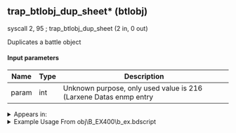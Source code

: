 ## trap_btlobj_dup_sheet* (btlobj)

syscall 2, 95 ; trap_btlobj_dup_sheet (2 in, 0 out)

Duplicates a battle object

#### Input parameters
| Name | Type | Description
|------|------|------------
| param   | int   | Unknown purpose, only used value is 216 (Larxene Datas enmp entry




<details>
	<summary>Appears in:</summary>
| filename | Entity (obj)
|----------|-------------
| obj\B_EX400\b_ex.bdscript       | ((B) Larxene (Absent Silhouette))          

</details>

<details>
	<summary>Example Usage From obj\B_EX400\b_ex.bdscript</summary>
L3817:
 popToSp 4
 popToSp 0
 pushFromFSp 0
 pushFromFSp 4
 gosub 4, L7770
 pushFromFSp 0
 pushFromPWp W320
 gosub 4, L7848
 pushFromFSp 0
 pushFromPWp W320
 syscall 1, 7 ; trap_obj_set_act_table (2 in, 0 out)
 pushFromPWp W320
 pushFromPAi L29922 ; ___ai 'appear' (L29922)
 pushImm 100
 pushImm L7888
 pushImm 0
 pushImm 0
 pushImm 0
 pushImm 0
 pushImm 0
 pushImm 0
 pushImm 0
 pushImm 0
 syscall 1, 6 ; trap_act_table_add (12 in, 0 out)
 pushFromPWp W320
 pushFromPAi L29310 ; ___ai 'leave' (L29310)
 pushImm 196908
 pushImm L8140
 pushImm 0
 pushImm 0
 pushImm 0
 pushImm 0
 pushImm 0
 pushImm 0
 pushImm 0
 pushImm 0
 syscall 1, 6 ; trap_act_table_add (12 in, 0 out)
 pushFromPWp W320
 pushFromPAi L29805 ; ___ai 'freeze' (L29805)
 pushImm 100
 pushImm L8200
 pushImm 0
 pushImm 0
 pushImm 0
 pushImm 0
 pushImm 0
 pushImm 0
 pushImm 0
 pushImm 0
 syscall 1, 6 ; trap_act_table_add (12 in, 0 out)
 pushFromPWp W320
 pushFromPAi L29656 ; ___ai 'event' (L29656)
 pushImm 196908
 pushImm L8217
 pushImm 0
 pushImm 0
 pushImm 0
 pushImm 0
 pushImm 0
 pushImm 0
 pushImm L8222
 pushImm 0
 syscall 1, 6 ; trap_act_table_add (12 in, 0 out)
 pushFromPWp W320
 pushFromPAi L29662 ; ___ai 'idle_time' (L29662)
 pushImm 100
 pushImm L8237
 pushImm 0
 pushImm 0
 pushImm 0
 pushImm 0
 pushImm 0
 pushImm 0
 pushImm 0
 pushImm 0
 syscall 1, 6 ; trap_act_table_add (12 in, 0 out)
 pushFromPWp W320
 pushFromPAi L29669 ; ___ai 'footwork' (L29669)
 pushImm 100
 pushImm L8423
 pushImm 0
 pushImm 0
 pushImm 0
 pushImm 0
 pushImm 0
 pushImm 0
 pushImm 0
 pushImm 0
 syscall 1, 6 ; trap_act_table_add (12 in, 0 out)
 pushFromPWp W320
 pushFromPAi L29467 ; ___ai 'mode_battle' (L29467)
 pushImm 100
 pushImm L8567
 pushImm 0
 pushImm 0
 pushImm 0
 pushImm 0
 pushImm 0
 pushImm 0
 pushImm 0
 pushImm 0
 syscall 1, 6 ; trap_act_table_add (12 in, 0 out)
 pushFromPWp W320
 pushFromPAi L29789 ; ___ai 'wait' (L29789)
 pushImm 100
 pushImm L8830
 pushImm 0
 pushImm 0
 pushImm 0
 pushImm 0
 pushImm 0
 pushImm 0
 pushImm 0
 pushImm 0
 syscall 1, 6 ; trap_act_table_add (12 in, 0 out)
 pushFromPWp W320
 pushFromPAi L29883 ; ___ai 'combination_start' (L29883)
 pushImm 100
 pushImm L8885
 pushImm L9017
 pushImm 0
 pushImm 0
 pushImm 0
 pushImm 0
 pushImm 0
 pushImm L9029
 pushImm 0
 syscall 1, 6 ; trap_act_table_add (12 in, 0 out)
 pushFromPWp W320
 pushFromPAi L29688 ; ___ai 'bunshin_wait_5' (L29688)
 pushImm 100
 pushImm L9047
 pushImm 0
 pushImm 0
 pushImm 0
 pushImm 0
 pushImm 0
 pushImm 0
 pushImm 0
 pushImm 0
 syscall 1, 6 ; trap_act_table_add (12 in, 0 out)
 pushFromPWp W320
 pushFromPAi L30072 ; ___ai 'bunshin_wait_10' (L30072)
 pushImm 100
 pushImm L9108
 pushImm 0
 pushImm 0
 pushImm 0
 pushImm 0
 pushImm 0
 pushImm 0
 pushImm 0
 pushImm 0
 syscall 1, 6 ; trap_act_table_add (12 in, 0 out)
 pushFromPWp W320
 pushFromPAi L29696 ; ___ai 'bunshin_wait_15' (L29696)
 pushImm 100
 pushImm L9121
 pushImm 0
 pushImm 0
 pushImm 0
 pushImm 0
 pushImm 0
 pushImm 0
 pushImm 0
 pushImm 0
 syscall 1, 6 ; trap_act_table_add (12 in, 0 out)
 pushFromPWp W320
 pushFromPAi L30027 ; ___ai 'bunshin_wait_20' (L30027)
 pushImm 100
 pushImm L9134
 pushImm 0
 pushImm 0
 pushImm 0
 pushImm 0
 pushImm 0
 pushImm 0
 pushImm 0
 pushImm 0
 syscall 1, 6 ; trap_act_table_add (12 in, 0 out)
 pushFromPWp W320
 pushFromPAi L29704 ; ___ai 'bunshin_wait_25' (L29704)
 pushImm 100
 pushImm L9147
 pushImm 0
 pushImm 0
 pushImm 0
 pushImm 0
 pushImm 0
 pushImm 0
 pushImm 0
 pushImm 0
 syscall 1, 6 ; trap_act_table_add (12 in, 0 out)
 pushFromPWp W320
 pushFromPAi L29000 ; ___ai 'bunshin_wait_30' (L29000)
 pushImm 100
 pushImm L9160
 pushImm 0
 pushImm 0
 pushImm 0
 pushImm 0
 pushImm 0
 pushImm 0
 pushImm 0
 pushImm 0
 syscall 1, 6 ; trap_act_table_add (12 in, 0 out)
 pushFromPWp W320
 pushFromPAi L29712 ; ___ai 'bunshin_wait_40' (L29712)
 pushImm 100
 pushImm L9173
 pushImm 0
 pushImm 0
 pushImm 0
 pushImm 0
 pushImm 0
 pushImm 0
 pushImm 0
 pushImm 0
 syscall 1, 6 ; trap_act_table_add (12 in, 0 out)
 pushFromPWp W320
 pushFromPAi L29726 ; ___ai 'bunshin_wait_air_5' (L29726)
 pushImm 65836
 pushImm L9186
 pushImm 0
 pushImm 0
 pushImm 0
 pushImm 0
 pushImm 0
 pushImm 0
 pushImm 0
 pushImm 0
 syscall 1, 6 ; trap_act_table_add (12 in, 0 out)
 pushFromPWp W320
 pushFromPAi L29740 ; ___ai 'bunshin_wait_air_10' (L29740)
 pushImm 65836
 pushImm L9199
 pushImm 0
 pushImm 0
 pushImm 0
 pushImm 0
 pushImm 0
 pushImm 0
 pushImm 0
 pushImm 0
 syscall 1, 6 ; trap_act_table_add (12 in, 0 out)
 pushFromPWp W320
 pushFromPAi L29758 ; ___ai 'bunshin_wait_air_15' (L29758)
 pushImm 65836
 pushImm L9212
 pushImm 0
 pushImm 0
 pushImm 0
 pushImm 0
 pushImm 0
 pushImm 0
 pushImm 0
 pushImm 0
 syscall 1, 6 ; trap_act_table_add (12 in, 0 out)
 pushFromPWp W320
 pushFromPAi L29768 ; ___ai 'bunshin_wait_air_20' (L29768)
 pushImm 65836
 pushImm L9225
 pushImm 0
 pushImm 0
 pushImm 0
 pushImm 0
 pushImm 0
 pushImm 0
 pushImm 0
 pushImm 0
 syscall 1, 6 ; trap_act_table_add (12 in, 0 out)
 pushFromPWp W320
 pushFromPAi L29120 ; ___ai 'bunshin_wait_air_25' (L29120)
 pushImm 65836
 pushImm L9238
 pushImm 0
 pushImm 0
 pushImm 0
 pushImm 0
 pushImm 0
 pushImm 0
 pushImm 0
 pushImm 0
 syscall 1, 6 ; trap_act_table_add (12 in, 0 out)
 pushFromPWp W320
 pushFromPAi L29195 ; ___ai 'bunshin_wait_air_30' (L29195)
 pushImm 65836
 pushImm L9251
 pushImm 0
 pushImm 0
 pushImm 0
 pushImm 0
 pushImm 0
 pushImm 0
 pushImm 0
 pushImm 0
 syscall 1, 6 ; trap_act_table_add (12 in, 0 out)
 pushFromPWp W320
 pushFromPAi L29926 ; ___ai 'atk_craw_a' (L29926)
 pushImm 65736
 pushImm L9264
 pushImm 0
 pushImm 0
 pushImm 0
 pushImm 0
 pushImm 0
 pushImm 0
 pushImm 0
 pushImm 0
 syscall 1, 6 ; trap_act_table_add (12 in, 0 out)
 pushFromPWp W320
 pushFromPAi L30056 ; ___ai 'atk_craw_a2' (L30056)
 pushImm 65736
 pushImm L9633
 pushImm 0
 pushImm 0
 pushImm 0
 pushImm 0
 pushImm 0
 pushImm 0
 pushImm 0
 pushImm 0
 syscall 1, 6 ; trap_act_table_add (12 in, 0 out)
 pushFromPWp W320
 pushFromPAi L30039 ; ___ai 'atk_craw_a_not_fade' (L30039)
 pushImm 65736
 pushImm L9646
 pushImm 0
 pushImm 0
 pushImm 0
 pushImm 0
 pushImm 0
 pushImm 0
 pushImm 0
 pushImm 0
 syscall 1, 6 ; trap_act_table_add (12 in, 0 out)
 pushFromPWp W320
 pushFromPAi L29941 ; ___ai 'atk_craw_c' (L29941)
 pushImm 65736
 pushImm L9659
 pushImm 0
 pushImm 0
 pushImm 0
 pushImm 0
 pushImm 0
 pushImm 0
 pushImm 0
 pushImm 0
 syscall 1, 6 ; trap_act_table_add (12 in, 0 out)
 pushFromPWp W320
 pushFromPAi L30080 ; ___ai 'atk_craw_c_not_fade' (L30080)
 pushImm 65736
 pushImm L9861
 pushImm 0
 pushImm 0
 pushImm 0
 pushImm 0
 pushImm 0
 pushImm 0
 pushImm 0
 pushImm 0
 syscall 1, 6 ; trap_act_table_add (12 in, 0 out)
 pushFromPWp W320
 pushFromPAi L30049 ; ___ai 'atk_craw_end' (L30049)
 pushImm 200
 pushImm L9871
 pushImm 0
 pushImm 0
 pushImm 0
 pushImm 0
 pushImm 0
 pushImm 0
 pushImm 0
 pushImm 0
 syscall 1, 6 ; trap_act_table_add (12 in, 0 out)
 pushFromPWp W320
 pushFromPAi L30016 ; ___ai 'atk_craw_aa' (L30016)
 pushImm 65736
 pushImm L9969
 pushImm 0
 pushImm 0
 pushImm 0
 pushImm 0
 pushImm 0
 pushImm L10066
 pushImm 0
 pushImm 0
 syscall 1, 6 ; trap_act_table_add (12 in, 0 out)
 pushFromPWp W320
 pushFromPAi L30066 ; ___ai 'atk_craw_ac' (L30066)
 pushImm 65736
 pushImm L10150
 pushImm 0
 pushImm 0
 pushImm 0
 pushImm 0
 pushImm 0
 pushImm L10191
 pushImm 0
 pushImm 0
 syscall 1, 6 ; trap_act_table_add (12 in, 0 out)
 pushFromPWp W320
 pushFromPAi L30093 ; ___ai 'atk_craw_aca' (L30093)
 pushImm 65736
 pushImm L10275
 pushImm 0
 pushImm 0
 pushImm 0
 pushImm 0
 pushImm 0
 pushImm L10316
 pushImm 0
 pushImm 0
 syscall 1, 6 ; trap_act_table_add (12 in, 0 out)
 pushFromPWp W320
 pushFromPAi L30100 ; ___ai 'atk_craw_aaac' (L30100)
 pushImm 65736
 pushImm L10406
 pushImm 0
 pushImm 0
 pushImm 0
 pushImm 0
 pushImm 0
 pushImm L10447
 pushImm 0
 pushImm 0
 syscall 1, 6 ; trap_act_table_add (12 in, 0 out)
 pushFromPWp W320
 pushFromPAi L28994 ; ___ai 'atk_craw_cc' (L28994)
 pushImm 65736
 pushImm L10543
 pushImm 0
 pushImm 0
 pushImm 0
 pushImm 0
 pushImm 0
 pushImm L10584
 pushImm 0
 pushImm 0
 syscall 1, 6 ; trap_act_table_add (12 in, 0 out)
 pushFromPWp W320
 pushFromPAi L29008 ; ___ai 'atk_craw_acaac' (L29008)
 pushImm 65736
 pushImm L10668
 pushImm 0
 pushImm 0
 pushImm 0
 pushImm 0
 pushImm 0
 pushImm L10709
 pushImm 0
 pushImm 0
 syscall 1, 6 ; trap_act_table_add (12 in, 0 out)
 pushFromPWp W320
 pushFromPAi L29016 ; ___ai 'atk_craw_aaaaa' (L29016)
 pushImm 65736
 pushImm L10817
 pushImm 0
 pushImm 0
 pushImm 0
 pushImm 0
 pushImm 0
 pushImm L10858
 pushImm 0
 pushImm 0
 syscall 1, 6 ; trap_act_table_add (12 in, 0 out)
 pushFromPWp W320
 pushFromPAi L29074 ; ___ai 'atk_rush_not_fade' (L29074)
 pushImm 200
 pushImm L10960
 pushImm 0
 pushImm 0
 pushImm 0
 pushImm 0
 pushImm 0
 pushImm 0
 pushImm 0
 pushImm 0
 syscall 1, 6 ; trap_act_table_add (12 in, 0 out)
 pushFromPWp W320
 pushFromPAi L29029 ; ___ai 'atk_rush' (L29029)
 pushImm 200
 pushImm L11764
 pushImm 0
 pushImm 0
 pushImm 0
 pushImm 0
 pushImm 0
 pushImm 0
 pushImm 0
 pushImm 0
 syscall 1, 6 ; trap_act_table_add (12 in, 0 out)
 pushFromPWp W320
 pushFromPAi L29051 ; ___ai 'atk_rush_start' (L29051)
 pushImm 200
 pushImm L11774
 pushImm 0
 pushImm 0
 pushImm 0
 pushImm 0
 pushImm 0
 pushImm L11801
 pushImm 0
 pushImm 0
 syscall 1, 6 ; trap_act_table_add (12 in, 0 out)
 pushFromPWp W320
 pushFromPAi L30062 ; ___ai 'vanish' (L30062)
 pushImm 196908
 pushImm L11873
 pushImm 0
 pushImm 0
 pushImm 0
 pushImm 0
 pushImm 0
 pushImm 0
 pushImm 0
 pushImm 0
 syscall 1, 6 ; trap_act_table_add (12 in, 0 out)
 pushFromPWp W320
 pushFromPAi L29095 ; ___ai 'atk_utsusemi_start' (L29095)
 pushImm 200
 pushImm L11882
 pushImm 0
 pushImm 0
 pushImm 0
 pushImm 0
 pushImm 0
 pushImm L11909
 pushImm 0
 pushImm 0
 syscall 1, 6 ; trap_act_table_add (12 in, 0 out)
 pushFromPWp W320
 pushFromPAi L29167 ; ___ai 'atk_utsusemi_combo_start' (L29167)
 pushImm 200
 pushImm L11987
 pushImm 0
 pushImm 0
 pushImm 0
 pushImm 0
 pushImm 0
 pushImm L12014
 pushImm 0
 pushImm 0
 syscall 1, 6 ; trap_act_table_add (12 in, 0 out)
 pushFromPWp W320
 pushFromPAi L29229 ; ___ai 'revenge_utsusemi_start' (L29229)
 pushImm 65836
 pushImm L12104
 pushImm L12142
 pushImm 0
 pushImm 0
 pushImm 0
 pushImm 0
 pushImm L12152
 pushImm 0
 pushImm 0
 syscall 1, 6 ; trap_act_table_add (12 in, 0 out)
 pushFromPWp W320
 pushFromPAi L29258 ; ___ai 'revenge_utsusemi_combo_start' (L29258)
 pushImm 65836
 pushImm L12242
 pushImm L12280
 pushImm 0
 pushImm 0
 pushImm 0
 pushImm 0
 pushImm L12290
 pushImm 0
 pushImm 0
 syscall 1, 6 ; trap_act_table_add (12 in, 0 out)
 pushFromPWp W320
 pushFromPAi L29160 ; ___ai 'atk_utsusemi' (L29160)
 pushImm 65736
 pushImm L12392
 pushImm 0
 pushImm 0
 pushImm L12581
 pushImm 0
 pushImm 0
 pushImm 0
 pushImm 0
 pushImm 0
 syscall 1, 6 ; trap_act_table_add (12 in, 0 out)
 pushFromPWp W320
 pushFromPAi L29778 ; ___ai 'atk_utsusemi_not_fade' (L29778)
 pushImm 65736
 pushImm L12627
 pushImm 0
 pushImm 0
 pushImm L12637
 pushImm 0
 pushImm 0
 pushImm 0
 pushImm 0
 pushImm 0
 syscall 1, 6 ; trap_act_table_add (12 in, 0 out)
 pushFromPWp W320
 pushFromPAi L29210 ; ___ai 'atk_utsusemi_low' (L29210)
 pushImm 65736
 pushImm L12672
 pushImm 0
 pushImm 0
 pushImm L12805
 pushImm 0
 pushImm 0
 pushImm 0
 pushImm 0
 pushImm 0
 syscall 1, 6 ; trap_act_table_add (12 in, 0 out)
 pushFromPWp W320
 pushFromPAi L29138 ; ___ai 'atk_utsusemi_low_not_fade' (L29138)
 pushImm 65736
 pushImm L12851
 pushImm 0
 pushImm 0
 pushImm L12861
 pushImm 0
 pushImm 0
 pushImm 0
 pushImm 0
 pushImm 0
 syscall 1, 6 ; trap_act_table_add (12 in, 0 out)
 pushFromPWp W320
 pushFromPAi L29435 ; ___ai 'atk_fdash_a_start' (L29435)
 pushImm 200
 pushImm L12896
 pushImm 0
 pushImm 0
 pushImm 0
 pushImm L13404
 pushImm 0
 pushImm L13421
 pushImm 0
 pushImm 0
 syscall 1, 6 ; trap_act_table_add (12 in, 0 out)
 pushFromPWp W320
 pushFromPAi L29473 ; ___ai 'atk_fdash_a' (L29473)
 pushImm 65736
 pushImm L13485
 pushImm 0
 pushImm 0
 pushImm 0
 pushImm 0
 pushImm 0
 pushImm 0
 pushImm 0
 pushImm 0
 syscall 1, 6 ; trap_act_table_add (12 in, 0 out)
 pushFromPWp W320
 pushFromPAi L29521 ; ___ai 'atk_fdash_b_start' (L29521)
 pushImm 200
 pushImm L14129
 pushImm 0
 pushImm 0
 pushImm 0
 pushImm L14364
 pushImm 0
 pushImm L14381
 pushImm 0
 pushImm 0
 syscall 1, 6 ; trap_act_table_add (12 in, 0 out)
 pushFromPWp W320
 pushFromPAi L29543 ; ___ai 'atk_fdash_b' (L29543)
 pushImm 65736
 pushImm L14458
 pushImm 0
 pushImm 0
 pushImm 0
 pushImm 0
 pushImm 0
 pushImm 0
 pushImm 0
 pushImm 0
 syscall 1, 6 ; trap_act_table_add (12 in, 0 out)
 pushFromPWp W320
 pushFromPAi L29568 ; ___ai 'atk_thunder' (L29568)
 pushImm 200
 pushImm L14724
 pushImm 0
 pushImm 0
 pushImm 0
 pushImm 0
 pushImm 0
 pushImm 0
 pushImm 0
 pushImm 0
 syscall 1, 6 ; trap_act_table_add (12 in, 0 out)
 pushFromPWp W320
 pushFromPAi L29251 ; ___ai 'atk_thunder_a' (L29251)
 pushImm 200
 pushImm L14819
 pushImm 0
 pushImm 0
 pushImm 0
 pushImm 0
 pushImm 0
 pushImm 0
 pushImm 0
 pushImm 0
 syscall 1, 6 ; trap_act_table_add (12 in, 0 out)
 pushFromPWp W320
 pushFromPAi L29499 ; ___ai 'atk_thunder_a_2' (L29499)
 pushImm 200
 pushImm L14839
 pushImm 0
 pushImm 0
 pushImm 0
 pushImm 0
 pushImm 0
 pushImm 0
 pushImm 0
 pushImm 0
 syscall 1, 6 ; trap_act_table_add (12 in, 0 out)
 pushFromPWp W320
 pushFromPAi L29083 ; ___ai 'atk_thunder_b' (L29083)
 pushImm 200
 pushImm L14859
 pushImm 0
 pushImm 0
 pushImm 0
 pushImm 0
 pushImm 0
 pushImm 0
 pushImm 0
 pushImm 0
 syscall 1, 6 ; trap_act_table_add (12 in, 0 out)
 pushFromPWp W320
 pushFromPAi L29792 ; ___ai 'atk_thunder_b2' (L29792)
 pushImm 200
 pushImm L14869
 pushImm 0
 pushImm 0
 pushImm 0
 pushImm 0
 pushImm 0
 pushImm 0
 pushImm 0
 pushImm 0
 syscall 1, 6 ; trap_act_table_add (12 in, 0 out)
 pushFromPWp W320
 pushFromPAi L29067 ; ___ai 'atk_thunder_c' (L29067)
 pushImm 200
 pushImm L14876
 pushImm 0
 pushImm 0
 pushImm 0
 pushImm 0
 pushImm 0
 pushImm 0
 pushImm 0
 pushImm 0
 syscall 1, 6 ; trap_act_table_add (12 in, 0 out)
 pushFromPWp W320
 pushFromPAi L29580 ; ___ai 'revenge_thunder_air' (L29580)
 pushImm 65836
 pushImm L14886
 pushImm L14960
 pushImm 0
 pushImm 0
 pushImm 0
 pushImm 0
 pushImm 0
 pushImm 0
 pushImm 0
 syscall 1, 6 ; trap_act_table_add (12 in, 0 out)
 pushFromPWp W320
 pushFromPAi L29059 ; ___ai 'atk_thunder_ex' (L29059)
 pushImm 65836
 pushImm L14970
 pushImm L15076
 pushImm 0
 pushImm 0
 pushImm 0
 pushImm 0
 pushImm 0
 pushImm 0
 pushImm 0
 syscall 1, 6 ; trap_act_table_add (12 in, 0 out)
 pushFromPWp W320
 pushFromPAi L29679 ; ___ai 'atk_jinrai_start' (L29679)
 pushImm 200
 pushImm L15086
 pushImm L15197
 pushImm 0
 pushImm 0
 pushImm 0
 pushImm 0
 pushImm L15233
 pushImm L15303
 pushImm 0
 syscall 1, 6 ; trap_act_table_add (12 in, 0 out)
 pushFromPWp W320
 pushFromPAi L29720 ; ___ai 'atk_jinrai' (L29720)
 pushImm 65736
 pushImm L15339
 pushImm L15560
 pushImm 0
 pushImm 0
 pushImm 0
 pushImm 0
 pushImm 0
 pushImm L15567
 pushImm 0
 syscall 1, 6 ; trap_act_table_add (12 in, 0 out)
 pushFromPWp W320
 pushFromPAi L29750 ; ___ai 'atk_jinrai_fin' (L29750)
 pushImm 65736
 pushImm L15574
 pushImm L16079
 pushImm 0
 pushImm 0
 pushImm 0
 pushImm 0
 pushImm L16116
 pushImm L16127
 pushImm 0
 syscall 1, 6 ; trap_act_table_add (12 in, 0 out)
 pushFromPWp W320
 pushFromPAi L29841 ; ___ai 'atk_raijin_start' (L29841)
 pushImm 200
 pushImm L16134
 pushImm 0
 pushImm 0
 pushImm 0
 pushImm L16263
 pushImm 0
 pushImm L16280
 pushImm L16344
 pushImm 0
 syscall 1, 6 ; trap_act_table_add (12 in, 0 out)
 pushFromPWp W320
 pushFromPAi L29875 ; ___ai 'atk_raijin_dash' (L29875)
 pushImm 65736
 pushImm L16409
 pushImm L16676
 pushImm 0
 pushImm 0
 pushImm 0
 pushImm 0
 pushImm 0
 pushImm L16723
 pushImm 0
 syscall 1, 6 ; trap_act_table_add (12 in, 0 out)
 pushFromPWp W320
 pushFromPAi L29932 ; ___ai 'atk_raigou_start' (L29932)
 pushImm 200
 pushImm L16730
 pushImm 0
 pushImm 0
 pushImm 0
 pushImm L17576
 pushImm 0
 pushImm L17593
 pushImm L17644
 pushImm 0
 syscall 1, 6 ; trap_act_table_add (12 in, 0 out)
 pushFromPWp W320
 pushFromPAi L29947 ; ___ai 'atk_raigou_dash' (L29947)
 pushImm 65736
 pushImm L17721
 pushImm L17970
 pushImm 0
 pushImm 0
 pushImm 0
 pushImm 0
 pushImm 0
 pushImm L18029
 pushImm 0
 syscall 1, 6 ; trap_act_table_add (12 in, 0 out)
 pushFromPWp W320
 pushFromPAi L29800 ; ___ai 'test_fall' (L29800)
 pushImm 100
 pushImm L18036
 pushImm 0
 pushImm 0
 pushImm 0
 pushImm 0
 pushImm 0
 pushImm 0
 pushImm 0
 pushImm 0
 syscall 1, 6 ; trap_act_table_add (12 in, 0 out)
 pushFromPWp W320
 pushFromPAi L29955 ; ___ai 'idle_wait' (L29955)
 pushImm 100
 pushImm L18101
 pushImm 0
 pushImm 0
 pushImm 0
 pushImm 0
 pushImm 0
 pushImm 0
 pushImm 0
 pushImm 0
 syscall 1, 6 ; trap_act_table_add (12 in, 0 out)
 pushFromPWp W320
 pushFromPAi L29090 ; ___ai 'idle_long' (L29090)
 pushImm 100
 pushImm L18172
 pushImm 0
 pushImm 0
 pushImm 0
 pushImm 0
 pushImm 0
 pushImm 0
 pushImm 0
 pushImm 0
 syscall 1, 6 ; trap_act_table_add (12 in, 0 out)
 pushFromPWp W320
 pushFromPAi L29299 ; ___ai 'idle_short' (L29299)
 pushImm 100
 pushImm L18185
 pushImm 0
 pushImm 0
 pushImm 0
 pushImm 0
 pushImm 0
 pushImm 0
 pushImm 0
 pushImm 0
 syscall 1, 6 ; trap_act_table_add (12 in, 0 out)
 pushFromPWp W320
 pushFromPAi L29962 ; ___ai 'move_run' (L29962)
 pushImm 100
 pushImm L18198
 pushImm 0
 pushImm 0
 pushImm 0
 pushImm 0
 pushImm 0
 pushImm 0
 pushImm 0
 pushImm 0
 syscall 1, 6 ; trap_act_table_add (12 in, 0 out)
 pushFromPWp W320
 pushFromPAi L29336 ; ___ai 'move_run_near' (L29336)
 pushImm 100
 pushImm L18631
 pushImm 0
 pushImm 0
 pushImm 0
 pushImm 0
 pushImm 0
 pushImm 0
 pushImm 0
 pushImm 0
 syscall 1, 6 ; trap_act_table_add (12 in, 0 out)
 pushFromPWp W320
 pushFromPAi L29967 ; ___ai 'move_run_angle' (L29967)
 pushImm 100
 pushImm L19044
 pushImm 0
 pushImm 0
 pushImm 0
 pushImm 0
 pushImm 0
 pushImm 0
 pushImm 0
 pushImm 0
 syscall 1, 6 ; trap_act_table_add (12 in, 0 out)
 pushFromPWp W320
 pushFromPAi L29323 ; ___ai 'move_run_angle_para' (L29323)
 pushImm 100
 pushImm L19071
 pushImm 0
 pushImm 0
 pushImm 0
 pushImm 0
 pushImm 0
 pushImm 0
 pushImm 0
 pushImm 0
 syscall 1, 6 ; trap_act_table_add (12 in, 0 out)
 pushFromPWp W320
 pushFromPAi L29241 ; ___ai 'move_run_angle_away' (L29241)
 pushImm 100
 pushImm L19098
 pushImm 0
 pushImm 0
 pushImm 0
 pushImm 0
 pushImm 0
 pushImm 0
 pushImm 0
 pushImm 0
 syscall 1, 6 ; trap_act_table_add (12 in, 0 out)
 pushFromPWp W320
 pushFromPAi L29981 ; ___ai 'move_around' (L29981)
 pushImm 100
 pushImm L19237
 pushImm 0
 pushImm 0
 pushImm 0
 pushImm 0
 pushImm 0
 pushImm 0
 pushImm 0
 pushImm 0
 syscall 1, 6 ; trap_act_table_add (12 in, 0 out)
 pushFromPWp W320
 pushFromPAi L30000 ; ___ai 'step_side' (L30000)
 pushImm 100
 pushImm L19592
 pushImm 0
 pushImm 0
 pushImm 0
 pushImm 0
 pushImm 0
 pushImm 0
 pushImm 0
 pushImm 0
 syscall 1, 6 ; trap_act_table_add (12 in, 0 out)
 pushFromPWp W320
 pushFromPAi L29151 ; ___ai 'step_side_repeat' (L29151)
 pushImm 100
 pushImm L20059
 pushImm 0
 pushImm 0
 pushImm 0
 pushImm 0
 pushImm 0
 pushImm 0
 pushImm 0
 pushImm 0
 syscall 1, 6 ; trap_act_table_add (12 in, 0 out)
 pushFromPWp W320
 pushFromPAi L29809 ; ___ai 'step_side_nt' (L29809)
 pushImm 100
 pushImm L20072
 pushImm 0
 pushImm 0
 pushImm 0
 pushImm 0
 pushImm 0
 pushImm 0
 pushImm 0
 pushImm 0
 syscall 1, 6 ; trap_act_table_add (12 in, 0 out)
 pushFromPWp W320
 pushFromPAi L29816 ; ___ai 'step_side_repeat_nt' (L29816)
 pushImm 100
 pushImm L20085
 pushImm 0
 pushImm 0
 pushImm 0
 pushImm 0
 pushImm 0
 pushImm 0
 pushImm 0
 pushImm 0
 syscall 1, 6 ; trap_act_table_add (12 in, 0 out)
 pushFromPWp W320
 pushFromPAi L29826 ; ___ai 'step_right' (L29826)
 pushImm 100
 pushImm L20098
 pushImm 0
 pushImm 0
 pushImm 0
 pushImm 0
 pushImm 0
 pushImm 0
 pushImm 0
 pushImm 0
 syscall 1, 6 ; trap_act_table_add (12 in, 0 out)
 pushFromPWp W320
 pushFromPAi L29832 ; ___ai 'step_left' (L29832)
 pushImm 100
 pushImm L20173
 pushImm 0
 pushImm 0
 pushImm 0
 pushImm 0
 pushImm 0
 pushImm 0
 pushImm 0
 pushImm 0
 syscall 1, 6 ; trap_act_table_add (12 in, 0 out)
 pushFromPWp W320
 pushFromPAi L30011 ; ___ai 'step_back' (L30011)
 pushImm 100
 pushImm L20183
 pushImm 0
 pushImm 0
 pushImm 0
 pushImm 0
 pushImm 0
 pushImm 0
 pushImm 0
 pushImm 0
 syscall 1, 6 ; trap_act_table_add (12 in, 0 out)
 pushFromPWp W320
 pushFromPAi L30022 ; ___ai 'step_away' (L30022)
 pushImm 100
 pushImm L20461
 pushImm 0
 pushImm 0
 pushImm 0
 pushImm 0
 pushImm 0
 pushImm 0
 pushImm 0
 pushImm 0
 syscall 1, 6 ; trap_act_table_add (12 in, 0 out)
 pushFromPWp W320
 pushFromPAi L29837 ; ___ai 'test_rc' (L29837)
 pushImm 100
 pushImm L20682
 pushImm 0
 pushImm 0
 pushImm 0
 pushImm 0
 pushImm 0
 pushImm 0
 pushImm 0
 pushImm 0
 syscall 1, 6 ; trap_act_table_add (12 in, 0 out)
 pushFromPWp W320
 pushFromPAi L29674 ; ___ai 'rc_throw' (L29674)
 pushImm 65636
 pushImm L20701
 pushImm 0
 pushImm 0
 pushImm 0
 pushImm 0
 pushImm 0
 pushImm L20772
 pushImm 0
 pushImm 0
 syscall 1, 6 ; trap_act_table_add (12 in, 0 out)
 pushFromPWp W320
 pushFromPAi L29850 ; ___ai 'rc_throw_hit' (L29850)
 pushImm 65636
 pushImm L20833
 pushImm 0
 pushImm 0
 pushImm 0
 pushImm 0
 pushImm 0
 pushImm 0
 pushImm 0
 pushImm 0
 syscall 1, 6 ; trap_act_table_add (12 in, 0 out)
 pushFromPWp W320
 pushFromPAi L29659 ; ___ai 'idle' (L29659)
 pushImm 65636
 pushImm L21003
 pushImm 0
 pushImm 0
 pushImm 0
 pushImm 0
 pushImm 0
 pushImm 0
 pushImm 0
 pushImm 0
 syscall 1, 6 ; trap_act_table_add (12 in, 0 out)
 pushFromPWp W320
 pushFromPAi L29024 ; ___ai 'test_idle' (L29024)
 pushImm 65636
 pushImm L21020
 pushImm 0
 pushImm 0
 pushImm 0
 pushImm 0
 pushImm 0
 pushImm L21032
 pushImm 0
 pushImm 0
 syscall 1, 6 ; trap_act_table_add (12 in, 0 out)
 pushFromPWp W320
 pushFromPAi L29046 ; ___ai 'idle_raw' (L29046)
 pushImm 65636
 pushImm L21043
 pushImm 0
 pushImm 0
 pushImm 0
 pushImm 0
 pushImm 0
 pushImm 0
 pushImm 0
 pushImm 0
 syscall 1, 6 ; trap_act_table_add (12 in, 0 out)
 pushFromPWp W320
 pushFromPAi L29039 ; ___ai 'test_idle_raw' (L29039)
 pushImm 65636
 pushImm L21060
 pushImm 0
 pushImm 0
 pushImm 0
 pushImm 0
 pushImm 0
 pushImm L21072
 pushImm 0
 pushImm 0
 syscall 1, 6 ; trap_act_table_add (12 in, 0 out)
 pushFromPWp W320
 pushFromPAi L29488 ; ___ai 'btl_normal' (L29488)
 pushImm 100
 pushImm L21083
 pushImm 0
 pushImm 0
 pushImm 0
 pushImm 0
 pushImm 0
 pushImm 0
 pushImm 0
 pushImm 0
 syscall 1, 6 ; trap_act_table_add (12 in, 0 out)
 pushFromPWp W320
 pushFromPAi L29515 ; ___ai 'rvg_normal' (L29515)
 pushImm 100
 pushImm L22353
 pushImm 0
 pushImm 0
 pushImm 0
 pushImm 0
 pushImm 0
 pushImm 0
 pushImm 0
 pushImm 0
 syscall 1, 6 ; trap_act_table_add (12 in, 0 out)
 pushFromPWp W320
 pushFromPAi L29494 ; ___ai 'btl_hard' (L29494)
 pushImm 100
 pushImm L22611
 pushImm 0
 pushImm 0
 pushImm 0
 pushImm 0
 pushImm 0
 pushImm 0
 pushImm 0
 pushImm 0
 syscall 1, 6 ; trap_act_table_add (12 in, 0 out)
 pushFromPWp W320
 pushFromPAi L29530 ; ___ai 'rvg_hard' (L29530)
 pushImm 100
 pushImm L24847
 pushImm 0
 pushImm 0
 pushImm 0
 pushImm 0
 pushImm 0
 pushImm 0
 pushImm 0
 pushImm 0
 syscall 1, 6 ; trap_act_table_add (12 in, 0 out)
 pushFromPWp W320
 pushFromPAi L29507 ; ___ai 'btl_super_hard' (L29507)
 pushImm 100
 pushImm L25131
 pushImm 0
 pushImm 0
 pushImm 0
 pushImm 0
 pushImm 0
 pushImm 0
 pushImm 0
 pushImm 0
 syscall 1, 6 ; trap_act_table_add (12 in, 0 out)
 pushFromPWp W320
 pushFromPAi L29535 ; ___ai 'rvg_super_hard' (L29535)
 pushImm 100
 pushImm L27246
 pushImm 0
 pushImm 0
 pushImm 0
 pushImm 0
 pushImm 0
 pushImm 0
 pushImm 0
 pushImm 0
 syscall 1, 6 ; trap_act_table_add (12 in, 0 out)
 pushFromPWp W320
 pushFromPAi L29618 ; ___ai 'weak_mode' (L29618)
 pushImm 100
 pushImm L27470
 pushImm 0
 pushImm 0
 pushImm 0
 pushImm 0
 pushImm 0
 pushImm 0
 pushImm 0
 pushImm 0
 syscall 1, 6 ; trap_act_table_add (12 in, 0 out)
 pushFromPWp W320
 pushFromPAi L29857 ; ___ai 'revenge' (L29857)
 pushImm 65836
 pushImm L27730
 pushImm 0
 pushImm 0
 pushImm 0
 pushImm 0
 pushImm 0
 pushImm 0
 pushImm 0
 pushImm 0
 syscall 1, 6 ; trap_act_table_add (12 in, 0 out)
 pushFromPWp W320
 pushFromPAi L29861 ; ___ai 'battle_start' (L29861)
 pushImm 100
 pushImm L28199
 pushImm 0
 pushImm 0
 pushImm 0
 pushImm 0
 pushImm 0
 pushImm 0
 pushImm 0
 pushImm 0
 syscall 1, 6 ; trap_act_table_add (12 in, 0 out)
 pushFromPWp W320
 pushFromPAi L29639 ; ___ai 'mode_battle_boss' (L29639)
 pushImm 100
 pushImm L28276
 pushImm 0
 pushImm 0
 pushImm 0
 pushImm 0
 pushImm 0
 pushImm 0
 pushImm 0
 pushImm 0
 syscall 1, 6 ; trap_act_table_add (12 in, 0 out)
 pushFromPWp W320
 pushFromPAi L29623 ; ___ai 'mode_revenge_boss' (L29623)
 pushImm 100
 pushImm L28391
 pushImm 0
 pushImm 0
 pushImm 0
 pushImm 0
 pushImm 0
 pushImm 0
 pushImm 0
 pushImm 0
 syscall 1, 6 ; trap_act_table_add (12 in, 0 out)
 pushFromPWp W320
 pushFromPAi L29868 ; ___ai 'mode_revenge' (L29868)
 pushImm 100
 pushImm L28506
 pushImm 0
 pushImm 0
 pushImm 0
 pushImm 0
 pushImm 0
 pushImm 0
 pushImm 0
 pushImm 0
 syscall 1, 6 ; trap_act_table_add (12 in, 0 out)
 pushFromPWp W320
 pushFromPAi L29333 ; ___ai 'dead' (L29333)
 pushImm 196908
 pushImm L28515
 pushImm 0
 pushImm 0
 pushImm 0
 pushImm 0
 pushImm 0
 pushImm 0
 pushImm 0
 pushImm 0
 syscall 1, 6 ; trap_act_table_add (12 in, 0 out)
 pushImm 0
 popToWp W4420
 pushFromFSp 0
 pushImm 216
 syscall 2, 95 ; trap_btlobj_dup_sheet (2 in, 0 out)
 pushFromFSp 0
 pushImm -1
 pushImmf 350
 pushImmf 700
 pushImmf 8
 pushImm -1
 pushImmf 0.75
 pushImmf 0.4
 gosub 4, L28688
 pushFromFSp 0
 pushImm 20
 syscall 1, 211 ; trap_obj_pattern_enable (2 in, 0 out)
 pushFromFSp 0
 pushImm 5
 syscall 1, 53 ; method_obj_disable_collision (2 in, 0 out)
 pushImm 0
 popToSpVal 136
 pushImm 0
 popToSpVal 140
 gosub 4, L725
 popToSpVal 160
 pushImm 0
 popToSpVal 132
 pushImm 0
 popToSpVal 144
 pushImm 0
 popToSpVal 148
 pushImm 0
 popToSpVal 152
 pushFromFSp 0
 pushImm 2
 syscall 1, 39 ; trap_obj_unit_arg (2 in, 1 out)
 pushImm 1
 sub 
 eqz 
 jz L7694
 pushFromFSpVal 160
 pushImm 28
 add 
 pushImm 1
 memcpy 0
 jmp L7694
</details>

